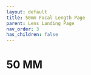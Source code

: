 ```yaml
---
layout: default
title: 50mm Focal Length Page
parent: Lens Landing Page
nav_order: 3
has_children: false
---
```


# 50 MM


